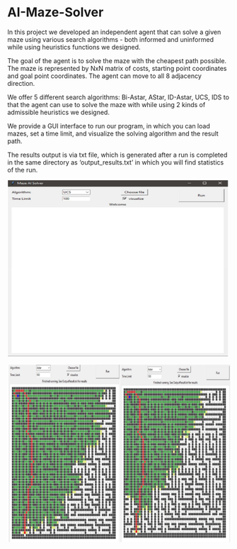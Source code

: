 # AI-Maze-Solver

In this project we developed an independent agent that can solve a given maze using various search algorithms - both informed and uninformed while using heuristics functions we designed.

The goal of the agent is to solve the maze with the cheapest path possible. The maze is represented by NxN matrix of costs, starting point coordinates and goal point coordinates. The agent can move to all 8 adjacency direction.

We offer 5 different search algorithms: Bi-Astar, AStar, ID-Astar, UCS, IDS to that the agent can use to solve the maze with while using 2 kinds of admissible heuristics we designed.

We provide a GUI interface to run our program, in which you can load mazes, set a time limit, and visualize the solving algorithm and the result path.

The results output is via txt file, which is generated after a run is completed in the same directory as ‘output_results.txt’ in which you will find statistics of the run.


<p float="center">
  <img src="https://raw.githubusercontent.com/Noy-Bo/AI-Maze-Solver/main/readme/GUI.png" alt="alt text" width="500" height="400">
 
  
</p>
<p float="center">
 <img src="https://raw.githubusercontent.com/Noy-Bo/AI-Maze-Solver/main/readme/maze.png" alt="alt text" width="1000" height="400">
</p>
